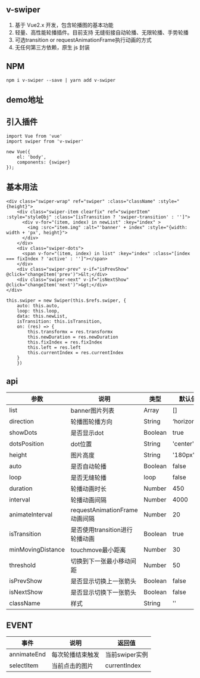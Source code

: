 ## v-swiper

1. 基于 Vue2.x 开发，包含轮播图的基本功能
2. 轻量、高性能轮播插件。目前支持 无缝衔接自动轮播、无限轮播、手势轮播
3. 可选transition or requestAnimationFrame执行动画的方式
4. 无任何第三方依赖，原生 js 封装

## NPM

```
npm i v-swiper --save | yarn add v-swiper
```

## demo地址

## 引入插件

```
import Vue from 'vue'
import swiper from 'v-swiper'

new Vue({
    el: 'body',
    components: {swiper}
});
```

## 基本用法

```
<div class="swiper-wrap" ref="swiper" :class="className" :style="{height}">
    <div class="swiper-item clearfix" ref="swiperItem" :style="styleObj" :class="[isTransition ? 'swiper-transition' : '']">
      <div v-for="(item, index) in newList" :key="index" >
        <img :src="item.img" :alt="'banner' + index" :style="{width: width + 'px', height}">
      </div>
    </div>
    <div class="swiper-dots">
      <span v-for="(item, index) in list" :key="index" :class="[index === fixIndex ? 'active' : '']"></span>
    </div>
    <div class="swiper-prev" v-if="isPrevShow" @click="changeItem('prev')">&lt;</div>
    <div class="swiper-next" v-if="isNextShow" @click="changeItem('next')">&gt;</div>
</div>

this.swiper = new Swiper(this.$refs.swiper, {
    auto: this.auto,
    loop: this.loop,
    data: this.newList,
    isTransition: this.isTransition,
    on: (res) => {
        this.transformx = res.transformx
        this.newDuration = res.newDuration
        this.fixIndex = res.fixIndex
        this.left = res.left
        this.currentIndex = res.currentIndex
    }
    })
```



## api

| 参数               |        说明                  | 类型    | 默认值       |
| ---               |         ---                  | ---    | ---         |
| list              | banner图片列表                | Array   | []          |
| direction         | 轮播图轮播方向                 | String  | ‘horizontal’ |
| showDots          | 是否显示dot                   | Boolean | true     |
| dotsPosition      | dot位置                      | String  | 'center'     |
| height            | 图片高度                      | String  | '180px'    |
| auto              | 是否自动轮播                   | Boolean | false     |
| loop              | 是否无缝轮播                   | loop    | false     |
| duration          | 轮播动画时长                   | Number  | 450       |
| interval          | 轮播动画间隔                   | Number  | 4000     |
| animateInterval   | requestAnimationFrame动画间隔 | Number  | 20        |
| isTransition      | 是否使用transition进行轮播动画  | Boolean | true     |
| minMovingDistance | touchmove最小距离             | Number  | 30        |
| threshold         | 切换到下一张最小移动间距         | Number  | 50        |
| isPrevShow        | 是否显示切换上一张箭头           | Boolean | false     |
| isNextShow        | 是否显示切换下一张箭头           | Boolean | false     |
| className         | 样式                          | String  | ''        |

## EVENT

| 事件               |        说明                  |  返回值      |
| ---               |         ---                  | -----         |
| annimateEnd              | 每次轮播结束触发         |  当前swiper实例 |
| selectItem              | 当前点击的图片            |  currentIndex |

